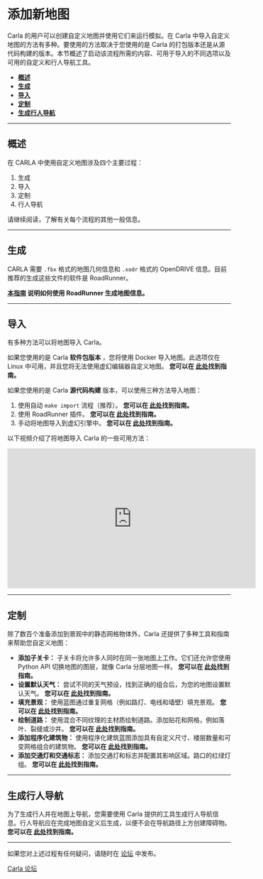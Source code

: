 # 添加新地图

Carla 的用户可以创建自定义地图并使用它们来运行模拟。在 Carla 中导入自定义地图的方法有多种。要使用的方法取决于您使用的是 Carla 的打包版本还是从源代码构建的版本。本节概述了启动该流程所需的内容、可用于导入的不同选项以及可用的自定义和行人导航工具。

- [__概述__](#overview)
- [__生成__](#generation)
- [__导入__](#importation)
- [__定制__](#customization)
- [__生成行人导航__](#generate-pedestrian-navigation)

---

## 概述

在 CARLA 中使用自定义地图涉及四个主要过程：

1. 生成
2. 导入
3. 定制
4. 行人导航

请继续阅读，了解有关每个流程的其他一般信息。

---

## 生成

CARLA 需要 `.fbx` 格式的地图几何信息和 `.xodr` 格式的 OpenDRIVE 信息。目前推荐的生成这些文件的软件是 RoadRunner。

__[本指南](tuto_M_generate_map.md) 说明如何使用 RoadRunner 生成地图信息。__

---

## 导入

有多种方法可以将地图导入 Carla。 

如果您使用的是 Carla __软件包版本__ ，您将使用 Docker 导入地图。此选项仅在 Linux 中可用，并且您将无法使用虚幻编辑器自定义地图。 __您可以在 [此处](tuto_M_add_map_package.md)找到指南。__

如果您使用的是 Carla __源代码构建__ 版本，可以使用三种方法导入地图：

1. 使用自动 `make import` 流程（推荐）。  __您可以在 [此处](tuto_M_add_map_source.md)找到指南。__
2. 使用 RoadRunner 插件。 __您可以在 [此处](tuto_M_add_map_alternative.md#roadrunner-plugin-import)找到指南。__
3. 手动将地图导入到虚幻引擎中。 __您可以在 [此处](tuto_M_add_map_alternative.md#manual-import)找到指南。__

以下视频介绍了将地图导入 Carla 的一些可用方法：

<iframe width="560" height="315" src="https://www.youtube.com/embed/mHiUUZ4xC9o" frameborder="0" allow="accelerometer; autoplay; clipboard-write; encrypted-media; gyroscope; picture-in-picture" allowfullscreen></iframe>

<br>

---

## 定制

除了数百个准备添加到景观中的静态网格物体外，Carla 还提供了多种工具和指南来帮助您自定义地图：

- __添加子关卡：__ 子关卡将允许多人同时在同一张地图上工作。它们还允许您使用 Python API 切换地图的图层，就像 Carla 分层地图一样。 __您可以在 [此处](tuto_M_custom_layers.md)找到指南。__
- __设置默认天气：__ 尝试不同的天气预设，找到正确的组合后，为您的地图设置默认天气。 __您可以在 [此处](tuto_M_custom_weather_landscape.md#weather-customization)找到指南。__
- __填充景观：__ 使用蓝图通过重复网格（例如路灯、电线和墙壁）填充景观。 __您可以在 [此处](tuto_M_custom_weather_landscape.md#add-serial-meshes)找到指南。__
- __绘制道路：__ 使用混合不同纹理的主材质绘制道路。添加贴花和网格，例如落叶、裂缝或沙井。 __您可以在 [此处](tuto_M_custom_road_painter.md)找到指南。__
- __添加程序化建筑物：__ 使用程序化建筑蓝图添加具有自定义尺寸、楼层数量和可变网格组合的建筑物。  __您可以在 [此处](tuto_M_custom_buildings.md)找到指南。__
- __添加交通灯和交通标志：__ 添加交通灯和标志并配置其影响区域。路口的红绿灯组。 __您可以在 [此处](tuto_M_custom_add_tl.md)找到指南。__

---

## 生成行人导航

为了生成行人并在地图上导航，您需要使用 Carla 提供的工具生成行人导航信息。行人导航应在完成地图自定义后生成，以便不会在导航路径上方创建障碍物。 __您可以在 [此处](tuto_M_generate_pedestrian_navigation.md)找到指南。__

---

如果您对上述过程有任何疑问，请随时在 [论坛](https://github.com/carla-simulator/carla/discussions) 中发布。

<div class="build-buttons">
<p>
<a href="https://github.com/carla-simulator/carla/discussions" target="_blank" class="btn btn-neutral" title="Go to the CARLA forum">
Carla 论坛</a>
</p>
</div>